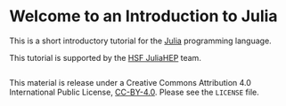 # Welcome to an Introduction to Julia

This is a short introductory tutorial for the [Julia](https://julialang.org) programming language.

This tutorial is supported by the [HSF JuliaHEP](https://hepsoftwarefoundation.org/workinggroups/juliahep.html) team.

```{tableofcontents}
```

This material is release under a Creative Commons Attribution 4.0 International Public License, [CC-BY-4.0](https://creativecommons.org/licenses/by/4.0/). Please see the `LICENSE` file.
